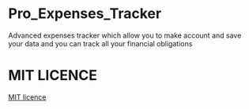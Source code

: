 # Pro_Expenses_Tracker
Advanced expenses tracker which allow you to make account and save your data and you can track all your financial obligations


# MIT LICENCE
[MIT licence](https://github.com/ObadaElSharbatly/Pro_Expenses_Tracker/blob/main/LICENSE)
